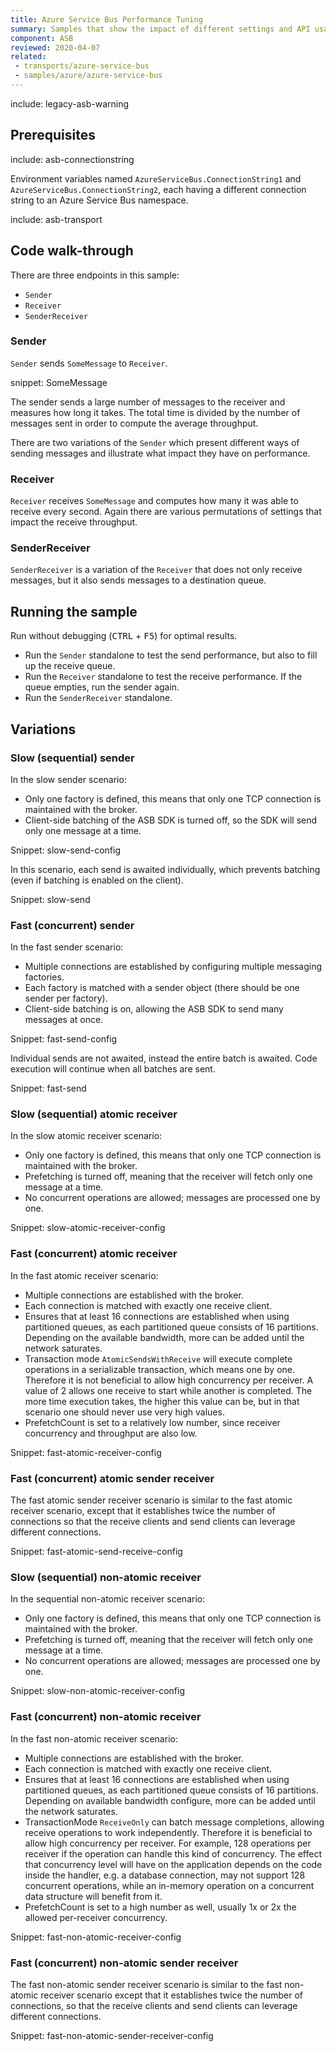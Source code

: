 ```yaml
---
title: Azure Service Bus Performance Tuning
summary: Samples that show the impact of different settings and API usage patterns on the performance of the ASB transport.
component: ASB
reviewed: 2020-04-07
related:
 - transports/azure-service-bus
 - samples/azure/azure-service-bus
---
```


include: legacy-asb-warning


## Prerequisites

include: asb-connectionstring 

Environment variables named `AzureServiceBus.ConnectionString1` and `AzureServiceBus.ConnectionString2`, each having a different connection string to an Azure Service Bus namespace.

include: asb-transport


## Code walk-through

There are three endpoints in this sample:

* `Sender`
* `Receiver`
* `SenderReceiver`


### Sender

`Sender` sends `SomeMessage` to `Receiver`.

snippet: SomeMessage

The sender sends a large number of messages to the receiver and measures how long it takes. The total time is divided by the number of messages sent in order to compute the average throughput. 

There are two variations of the `Sender` which present different ways of sending messages and illustrate what impact they have on performance.


### Receiver

`Receiver` receives `SomeMessage` and computes how many it was able to receive every second. Again there are various permutations of settings that impact the receive throughput.


### SenderReceiver

`SenderReceiver` is a variation of the `Receiver` that does not only receive messages, but it also sends messages to a destination queue.


## Running the sample

Run without debugging (<kbd>CTRL</kbd> + <kbd>F5</kbd>) for optimal results.

 * Run the `Sender` standalone to test the send performance, but also to fill up the receive queue.
 * Run the `Receiver` standalone to test the receive performance. If the queue empties, run the sender again.
 * Run the `SenderReceiver` standalone.
 

## Variations
 

### Slow (sequential) sender

In the slow sender scenario:
 * Only one factory is defined, this means that only one TCP connection is maintained with the broker.
 * Client-side batching of the ASB SDK is turned off, so the SDK will send only one message at a time.

Snippet: slow-send-config

In this scenario, each send is awaited individually, which prevents batching (even if batching is enabled on the client).

Snippet: slow-send  


### Fast (concurrent) sender

In the fast sender scenario:
 * Multiple connections are established by configuring multiple messaging factories.
 * Each factory is matched with a sender object (there should be one sender per factory).
 * Client-side batching is on, allowing the ASB SDK to send many messages at once.

Snippet: fast-send-config

Individual sends are not awaited, instead the entire batch is awaited. Code execution will continue when all batches are sent.

Snippet: fast-send


### Slow (sequential) atomic receiver

In the slow atomic receiver scenario:
 * Only one factory is defined, this means that only one TCP connection is maintained with the broker.
 * Prefetching is turned off, meaning that the receiver will fetch only one message at a time.
 * No concurrent operations are allowed; messages are processed one by one.

Snippet: slow-atomic-receiver-config


### Fast (concurrent) atomic receiver

In the fast atomic receiver scenario:
 * Multiple connections are established with the broker.
 * Each connection is matched with exactly one receive client.
 * Ensures that at least 16 connections are established when using partitioned queues, as each partitioned queue consists of 16 partitions. Depending on the available bandwidth, more can be added until the network saturates.
 * Transaction mode `AtomicSendsWithReceive` will execute complete operations in a serializable transaction, which means one by one. Therefore it is not beneficial to allow high concurrency per receiver. A value of 2 allows one receive to start while another is completed. The more time execution takes, the higher this value can be, but in that scenario one should never use very high values.
 * PrefetchCount is set to a relatively low number, since receiver concurrency and throughput are also low.

Snippet: fast-atomic-receiver-config


### Fast (concurrent) atomic sender receiver

The fast atomic sender receiver scenario is similar to the fast atomic receiver scenario, except that it establishes twice the number of connections so that the receive clients and send clients can leverage different connections.

Snippet: fast-atomic-send-receive-config


### Slow (sequential) non-atomic receiver

In the sequential non-atomic receiver scenario:
 * Only one factory is defined, this means that only one TCP connection is maintained with the broker.
 * Prefetching is turned off, meaning that the receiver will fetch only one message at a time.
 * No concurrent operations are allowed; messages are processed one by one.

Snippet: slow-non-atomic-receiver-config


### Fast (concurrent) non-atomic receiver

In the fast non-atomic receiver scenario:
 * Multiple connections are established with the broker.
 * Each connection is matched with exactly one receive client.
 * Ensures that at least 16 connections are established when using partitioned queues, as each partitioned queue consists of 16 partitions. Depending on available bandwidth configure, more can be added until the network saturates.
 * TransactionMode `ReceiveOnly` can batch message completions, allowing receive operations to work independently. Therefore it is beneficial to allow high concurrency per receiver. For example, 128 operations per receiver if the operation can handle this kind of concurrency. The effect that concurrency level will have on the application depends on the code inside the handler, e.g. a database connection, may not support 128 concurrent operations, while an in-memory operation on a concurrent data structure will benefit from it.
 * PrefetchCount is set to a high number as well, usually 1x or 2x the allowed per-receiver concurrency.

Snippet: fast-non-atomic-receiver-config


### Fast (concurrent) non-atomic sender receiver

The fast non-atomic sender receiver scenario is similar to the fast non-atomic receiver scenario except that it establishes twice the number of connections, so that the receive clients and send clients can leverage different connections.

Snippet: fast-non-atomic-sender-receiver-config
